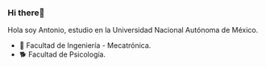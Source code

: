 ### Hi there👋
Hola soy Antonio, estudio en la
Universidad Nacional Autónoma de México.

- 🤖 Facultad de Ingeniería - Mecatrónica.
- 🐕 Facultad de Psicología.


